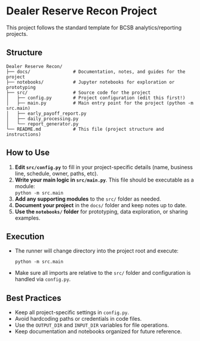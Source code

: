 # Dealer Reserve Recon Project

This project follows the standard template for BCSB analytics/reporting projects.

## Structure

```
Dealer Reserve Recon/
├── docs/                # Documentation, notes, and guides for the project
├── notebooks/           # Jupyter notebooks for exploration or prototyping
├── src/                 # Source code for the project
│   ├── config.py        # Project configuration (edit this first!)
│   ├── main.py          # Main entry point for the project (python -m src.main)
│   ├── early_payoff_report.py
│   ├── daily_processing.py
│   └── report_generator.py
└── README.md            # This file (project structure and instructions)
```

## How to Use

1. **Edit `src/config.py`** to fill in your project-specific details (name, business line, schedule, owner, paths, etc).
2. **Write your main logic in `src/main.py`**. This file should be executable as a module:  
   `python -m src.main`
3. **Add any supporting modules** to the `src/` folder as needed.
4. **Document your project** in the `docs/` folder and keep notes up to date.
5. **Use the `notebooks/` folder** for prototyping, data exploration, or sharing examples.

## Execution

- The runner will change directory into the project root and execute:
  ```
  python -m src.main
  ```
- Make sure all imports are relative to the `src/` folder and configuration is handled via `config.py`.

## Best Practices

- Keep all project-specific settings in `config.py`.
- Avoid hardcoding paths or credentials in code files.
- Use the `OUTPUT_DIR` and `INPUT_DIR` variables for file operations.
- Keep documentation and notebooks organized for future reference.
